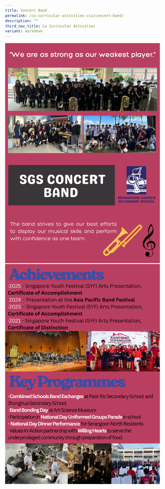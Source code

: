 ```yaml
---
title: Concert Band
permalink: /co-curricular-activities-cca/concert-band/
description: ""
third_nav_title: Co Curricular Activities
variant: markdown
---
```

![](/images/concertband2025__1_.png)
![](/images/concertband2025__2_.png)